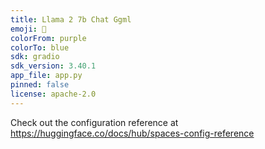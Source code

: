 ```yaml
---
title: Llama 2 7b Chat Ggml
emoji: 🦀
colorFrom: purple
colorTo: blue
sdk: gradio
sdk_version: 3.40.1
app_file: app.py
pinned: false
license: apache-2.0
---
```


Check out the configuration reference at https://huggingface.co/docs/hub/spaces-config-reference
